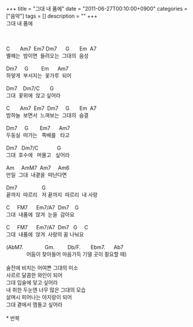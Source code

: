 +++
title = "그대 내 품에"
date = "2011-06-27T00:10:00+0900"
categories = ["음악"]
tags = []
description = ""
+++
<span class="copyright_entry" style="display:block;" title="그대 내 품에@@**@@http://shed.egloos.com/3679582"></span>그대 내 품에
<br>
<br>
<br>
<br>C &nbsp; &nbsp; &nbsp; Am7 &nbsp;Em7 Dm7 &nbsp; &nbsp; &nbsp;G &nbsp; &nbsp; &nbsp; Em &nbsp;A7
<br>별헤는 &nbsp;밤이면 &nbsp;들려오는 &nbsp;그대의 &nbsp;음성
<br>
<br>Dm7 &nbsp; &nbsp; G &nbsp; &nbsp; &nbsp; &nbsp; Em &nbsp; &nbsp; &nbsp;Am7
<br>하얗게 &nbsp;부서지는 &nbsp;꽃가루 &nbsp;되어
<br>
<br>Dm7 &nbsp; &nbsp;Dm7/C &nbsp; &nbsp; &nbsp; G
<br>그대 &nbsp;꽃위에 &nbsp;앉고 싶어라&nbsp;
<br>
<br>C &nbsp; &nbsp; &nbsp; Am7 &nbsp;Em7 &nbsp;Dm7 &nbsp; &nbsp; G &nbsp; &nbsp; &nbsp; Em &nbsp;A7
<br>밤하늘 &nbsp;보면서 &nbsp;느껴보는 &nbsp;그대의 &nbsp;숨결
<br>
<br>Dm7 &nbsp; &nbsp; G &nbsp; &nbsp; &nbsp; &nbsp;Em7 &nbsp; &nbsp; &nbsp;Am7
<br>두둥실 &nbsp;떠가는 &nbsp; 쪽배를 &nbsp; 타고 &nbsp;&nbsp;
<br>
<br>Dm7 &nbsp; Dm7/C &nbsp; &nbsp; &nbsp; &nbsp; &nbsp; &nbsp; G
<br>그대 &nbsp;호수에 &nbsp; 머물고 &nbsp; 싶어라
<br>
<br>Am &nbsp; &nbsp; AmM7 &nbsp;Am7 &nbsp; &nbsp; Am6
<br>만일 &nbsp;그대 &nbsp;내곁을 &nbsp;떠난다면
<br>
<br>Dm7 &nbsp; &nbsp; &nbsp; &nbsp; &nbsp; &nbsp; &nbsp; &nbsp; G
<br>끝까지 &nbsp;따르리 &nbsp; 저 끝까지 &nbsp;따르리 &nbsp;내 사랑
<br>
<br>C &nbsp; &nbsp; FM7 &nbsp; &nbsp; &nbsp;Em7/A7 &nbsp;Dm7 &nbsp; &nbsp;G
<br>그대 &nbsp;내품에 &nbsp;앉겨 &nbsp;눈을 &nbsp;감아요
<br>
<br>C &nbsp; &nbsp; FM7 &nbsp; &nbsp; &nbsp;Em7/A7 &nbsp;Dm7 &nbsp; G &nbsp; &nbsp; C
<br>그대 &nbsp;내품에 &nbsp;앉겨 &nbsp;사랑의 꿈 나눠요&nbsp;
<br>
<br>(AbM7. &nbsp; &nbsp; &nbsp; &nbsp; &nbsp; &nbsp; &nbsp; Gm. &nbsp; &nbsp; &nbsp; &nbsp; Db/F. &nbsp; &nbsp; &nbsp; Ebm7. &nbsp; &nbsp; &nbsp;Ab7
<br>&nbsp;&nbsp; &nbsp; &nbsp; &nbsp; &nbsp; &nbsp; &nbsp;어둠이 찾아들어 마음가득 기댈 곳이 필요할 때)
<br>
<br>술잔에 비치는 어여쁜 그대의 미소&nbsp;
<br>사르르 달콤한 와인이 되어&nbsp;
<br>그대 입술에 닿고 싶어라&nbsp;
<br>내 취한 두눈엔 너무 많은 그대의 모습
<br>살며시 피어나는 아지랑이 되어&nbsp;
<br>그대 곁에서 맴돌고 싶어라&nbsp;
<br>
<br>* 반복 &nbsp; 
<!--
       <rdf:RDF xmlns:rdf="http://www.w3.org/1999/02/22-rdf-syntax-ns#"
		    xmlns:dc="http://purl.org/dc/elements/1.1/"
		    xmlns:trackback="http://madskills.com/public/xml/rss/module/trackback/">
       <rdf:Description
	        rdf:about="http://shed.egloos.com/3679582"
	        dc:identifier="http://shed.egloos.com/3679582"
	        dc:title="그대 내 품에"
	        trackback:ping="http://shed.egloos.com/tb/3679582"/>
       </rdf:RDF>
       -->

<ul></ul>